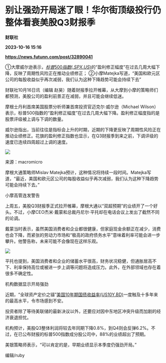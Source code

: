 # 别让强劲开局迷了眼！华尔街顶级投行仍整体看衰美股Q3财报季
**财联社**

**2023-10-16 15:16**

**https://news.futunn.com/post/32890041**

①大摩威尔逊表示，[$标普500指数(.SPX.US)$](https://www.futunn.com/quote/stock?m=us&code=.SPX)的“盈利修正幅度”在过去几周大幅下降，反映了周期性风险正在推动业绩修正； ②小摩Matejka写道，“美国和欧元区公司的每股收益似乎再次减弱，我们认为这种下降趋势可能会持续下去”

财联社10月16日讯（编辑 赵昊）随着财报季拉开帷幕，从大摩到小摩的策略师们都预测，美股公司的盈利前景正在减弱，并且可能会继续低迷。

摩根士丹利首席美国股票分析师兼首席投资官迈克尔·威尔逊（Michael Wilson）表示，标普500指数的“盈利修正幅度”在过去几周大幅下降。盈利修正幅度指的是股票评级被上调与下调的数量。

威尔逊指出，当前往往是指标会上升的时期，近期的下降更反映了周期性风险正在推动业绩修正。花旗的盈利修正指数也显示，在Q3财报季到来之前，下调评级的速度已连续四周超过上调的速度。

![](https://postimg.futunn.com/16974689342038795872887.png)

来源：macromicro

摩根大通策略师Mislav Matejka预计，这种情况将持续一段时间。Matejka写道，“最近，美国和欧元区公司的每股收益似乎再次减弱，我们认为这种下降趋势可能会持续下去。”

小摩高管连发警告

上周五，美股Q3财报季正式拉开帷幕，摩根大通以“双超预期”的业绩开了一个好头。不过，小摩CEO杰米·戴蒙和总裁丹尼尔·平托却在电话会议上发出了截然不同的论调。

戴蒙当时表示，虽然美国消费者和企业都很健康，但家庭现金余额正在减少，消费也会下降，而紧张的劳动力市场和“极高的政府债务水平”意味着利率可能会进一步攀升。他警告称，未来可能不会像现在这样乐观。

![](https://postimg.futunn.com/16974689341947417492178.png)

平托也提到，美国消费者和企业的储蓄水平很高，财务状况稳健，但通胀居高不下、利率保持高位或被进一步上调等问题将造成压力。此外，在外部领域也存在着很多不确定性。

机构数据显示开局强劲

近期，“全球资产定价之锚”[美国10年期国债收益率(US10Y.BD)](https://www.futunn.com/quote/stock?m=bd&code=US10Y)一度触及十多年来的最高水平，令市场感到不安。

投资者除了等待美联储的最新决议以外，还要应对因中东地区冲突升级而加剧的经济衰退担忧。

机构预计，美股Q3整体利润将较去年同期下降0.8%，到Q4则会反弹6.2%。不过，在已公布财报的标普500指数成分股公司中，88%的业绩超出了预期。

美银策略师表示，“可以肯定的是，早期业绩显示本季度仍强劲开局。”

编辑/ruby
